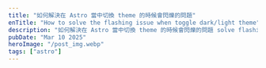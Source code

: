 ```yaml
---
title: "如何解決在 Astro 當中切換 theme 的時候會閃爍的問題"
enTitle: "How to solve the flashing issue when toggle dark/light theme"
description: "如何解決在 Astro 當中切換 theme 的時候會閃爍的問題 solve flashing issue when toggle theme"
pubDate: "Mar 10 2025"
heroImage: "/post_img.webp"
tags: ["astro"]
---
```

